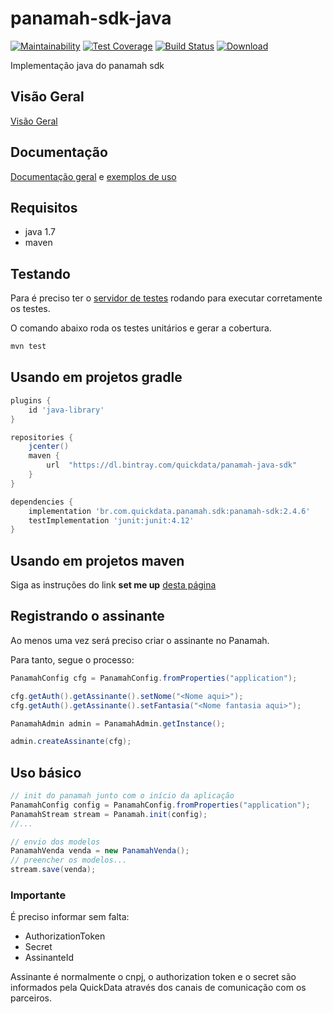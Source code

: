 # panamah-sdk-java

[![Maintainability](https://api.codeclimate.com/v1/badges/4f38bfb0bcf3566ba312/maintainability)](https://codeclimate.com/repos/5cc8bc7f389cf3174100021a/maintainability)
[![Test Coverage](https://api.codeclimate.com/v1/badges/4f38bfb0bcf3566ba312/test_coverage)](https://codeclimate.com/repos/5cc8bc7f389cf3174100021a/test_coverage)
[![Build Status](https://travis-ci.org/quickdata/panamah-sdk-java.svg?branch=development)](https://travis-ci.org/quickdata/panamah-sdk-java)
[![Download](https://api.bintray.com/packages/quickdata/panamah-java-sdk/panamah-java-sdk/images/download.svg)](https://bintray.com/quickdata/panamah-java-sdk/panamah-java-sdk/_latestVersion)

Implementação java do panamah sdk

## Visão Geral

[Visão Geral](https://github.com/quickdata/panamah-sdk-java/wiki/Vis%C3%A3o-geral)

## Documentação

[Documentação geral](https://quickdata.github.io/panamah-sdk/) e [exemplos de uso](https://github.com/quickdata/panamah-sdk-java/wiki/Exemplo-de-uso)

## Requisitos

- java 1.7
- maven

## Testando

Para é preciso ter o
[servidor de testes](https://github.com/quickdata/panamah-test-server)
rodando para executar corretamente os testes.

O comando abaixo roda os testes unitários e gerar a cobertura.

```bash
mvn test
```

## Usando em projetos gradle

```groovy
plugins {
    id 'java-library'
}

repositories {
    jcenter()
    maven {
        url  "https://dl.bintray.com/quickdata/panamah-java-sdk"
    }
}

dependencies {
    implementation 'br.com.quickdata.panamah.sdk:panamah-sdk:2.4.6'
    testImplementation 'junit:junit:4.12'
}
```

## Usando em projetos maven

Siga as instruções do link **set me up**
[desta página](https://bintray.com/beta/#/quickdata/panamah-java-sdk/panamah-java-sdk/2.4.6?tab=overview)

## Registrando o assinante

Ao menos uma vez será preciso criar o assinante no Panamah.

Para tanto, segue o processo:

```java
PanamahConfig cfg = PanamahConfig.fromProperties("application");

cfg.getAuth().getAssinante().setNome("<Nome aqui>");
cfg.getAuth().getAssinante().setFantasia("<Nome fantasia aqui>");

PanamahAdmin admin = PanamahAdmin.getInstance();

admin.createAssinante(cfg);
```

## Uso básico

```java
// init do panamah junto com o início da aplicação
PanamahConfig config = PanamahConfig.fromProperties("application");
PanamahStream stream = Panamah.init(config);
//...

// envio dos modelos
PanamahVenda venda = new PanamahVenda();
// preencher os modelos...
stream.save(venda);
```

### Importante

É preciso informar sem falta:

- AuthorizationToken
- Secret
- AssinanteId

Assinante é normalmente o cnpj, o authorization token e o secret são informados
pela QuickData através dos canais de comunicação com os parceiros.
